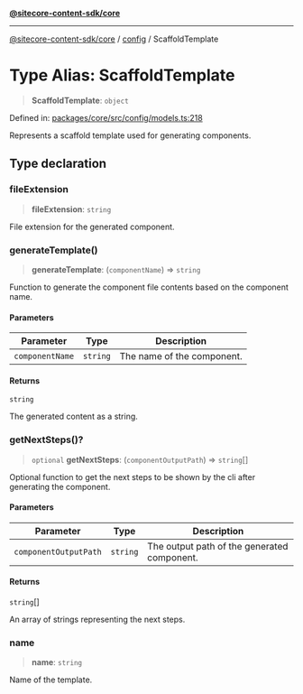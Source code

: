 [**@sitecore-content-sdk/core**](../../README.md)

***

[@sitecore-content-sdk/core](../../README.md) / [config](../README.md) / ScaffoldTemplate

# Type Alias: ScaffoldTemplate

> **ScaffoldTemplate**: `object`

Defined in: [packages/core/src/config/models.ts:218](https://github.com/Sitecore/content-sdk/blob/a12743cf942dfe3195e858aea63c33d67943078b/packages/core/src/config/models.ts#L218)

Represents a scaffold template used for generating components.

## Type declaration

### fileExtension

> **fileExtension**: `string`

File extension for the generated component.

### generateTemplate()

> **generateTemplate**: (`componentName`) => `string`

Function to generate the component file contents based on the component name.

#### Parameters

| Parameter | Type | Description |
| ------ | ------ | ------ |
| `componentName` | `string` | The name of the component. |

#### Returns

`string`

The generated content as a string.

### getNextSteps()?

> `optional` **getNextSteps**: (`componentOutputPath`) => `string`[]

Optional function to get the next steps to be shown by the cli after generating the component.

#### Parameters

| Parameter | Type | Description |
| ------ | ------ | ------ |
| `componentOutputPath` | `string` | The output path of the generated component. |

#### Returns

`string`[]

An array of strings representing the next steps.

### name

> **name**: `string`

Name of the template.
